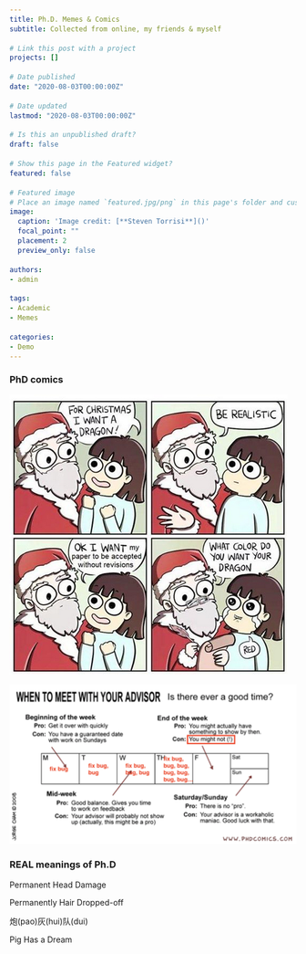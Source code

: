 ```yaml
---
title: Ph.D. Memes & Comics 
subtitle: Collected from online, my friends & myself

# Link this post with a project
projects: []

# Date published
date: "2020-08-03T00:00:00Z"

# Date updated
lastmod: "2020-08-03T00:00:00Z"

# Is this an unpublished draft?
draft: false

# Show this page in the Featured widget?
featured: false

# Featured image
# Place an image named `featured.jpg/png` in this page's folder and customize its options here.
image:
  caption: 'Image credit: [**Steven Torrisi**]()'
  focal_point: ""
  placement: 2
  preview_only: false

authors:
- admin

tags:
- Academic
- Memes

categories:
- Demo
---
```


### PhD comics

![](phd_comics_1.png)

![](phd_comics_2.png)

### REAL meanings of Ph.D

Permanent Head Damage

Permanently Hair Dropped-off

炮(pao)灰(hui)队(dui)

Pig Has a Dream
